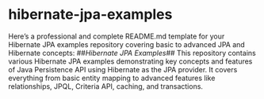 # hibernate-jpa-examples
Here’s a professional and complete README.md template for your Hibernate JPA examples repository covering basic to advanced JPA and Hibernate concepts:
##*Hibernate JPA Examples*##
This repository contains various Hibernate JPA examples demonstrating key concepts and features of Java Persistence API using Hibernate as the JPA provider. It covers everything from basic entity mapping to advanced features like relationships, JPQL, Criteria API, caching, and transactions.
